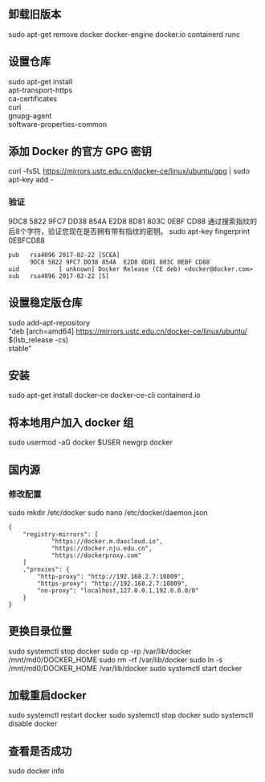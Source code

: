 ## 卸载旧版本
sudo apt-get remove docker docker-engine docker.io containerd runc

## 设置仓库
sudo apt-get install \
    apt-transport-https \
    ca-certificates \
    curl \
    gnupg-agent \
    software-properties-common

## 添加 Docker 的官方 GPG 密钥
curl -fsSL https://mirrors.ustc.edu.cn/docker-ce/linux/ubuntu/gpg | sudo apt-key add -
### 验证
9DC8 5822 9FC7 DD38 854A E2D8 8D81 803C 0EBF CD88 通过搜索指纹的后8个字符，验证您现在是否拥有带有指纹的密钥。
sudo apt-key fingerprint 0EBFCD88
```
pub   rsa4096 2017-02-22 [SCEA]
      9DC8 5822 9FC7 DD38 854A  E2D8 8D81 803C 0EBF CD88
uid           [ unknown] Docker Release (CE deb) <docker@docker.com>
sub   rsa4096 2017-02-22 [S]
```

## 设置稳定版仓库
sudo add-apt-repository \
   "deb [arch=amd64] https://mirrors.ustc.edu.cn/docker-ce/linux/ubuntu/ \
  $(lsb_release -cs) \
  stable"

## 安装
sudo apt-get install docker-ce docker-ce-cli containerd.io

## 将本地用户加入 docker 组
sudo usermod -aG docker $USER
newgrp docker

## 国内源
### 修改配置
sudo mkdir /etc/docker
sudo nano /etc/docker/daemon.json
```
{
    "registry-mirrors": [
            "https://docker.m.daocloud.io",
            "https://docker.nju.edu.cn",
            "https://dockerproxy.com"
    ]
    ,"proxies": {
        "http-proxy": "http://192.168.2.7:10809",
        "https-proxy": "http://192.168.2.7:10809",
        "no-proxy": "localhost,127.0.0.1,192.0.0.0/8"
    }
}
```

## 更换目录位置
sudo systemctl stop docker
sudo cp -rp /var/lib/docker /mnt/md0/DOCKER_HOME
sudo rm -rf /var/lib/docker
sudo ln -s /mnt/md0/DOCKER_HOME /var/lib/docker
sudo systemctl start docker

## 加载重启docker
sudo systemctl restart docker
sudo systemctl stop docker
sudo systemctl disable docker

## 查看是否成功
sudo docker info
